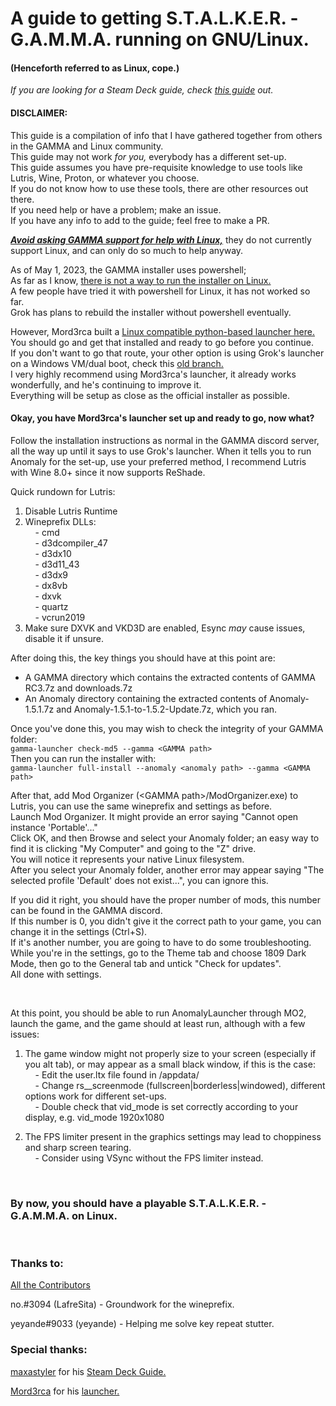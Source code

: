 
<h1>A guide to getting S.T.A.L.K.E.R. - G.A.M.M.A. running on GNU/Linux.</h1>  
<h4>(Henceforth referred to as Linux, cope.)</h4>



*If you are looking for a Steam Deck guide, check [this guide](https://github.com/maxastyler/S.T.A.L.K.E.R.-Gamma-Steam-Deck-Install-Guide/) out.*

<h4>DISCLAIMER:</h4>

This guide is a compilation of info that I have gathered together from others in the GAMMA and Linux community.  
This guide may not work *for you,* everybody has a different set-up.  
This guide assumes you have pre-requisite knowledge to use tools like Lutris, Wine, Proton, or whatever you choose.  
If you do not know how to use these tools, there are other resources out there.  
If you need help or have a problem; make an issue.  
If you have any info to add to the guide; feel free to make a PR.  

<ins>***Avoid asking GAMMA support for help with Linux,***</ins> they do not currently support Linux, and can only do so much to help anyway.

As of May 1, 2023, the GAMMA installer uses powershell;  
As far as I know, <ins>there is not a way to run the installer on Linux.</ins>  
A few people have tried it with powershell for Linux, it has not worked so far.  
Grok has plans to rebuild the installer without powershell eventually.  

However, Mord3rca built a [Linux compatible python-based launcher here.](https://github.com/Mord3rca/gamma-launcher)  
You should go and get that installed and ready to go before you continue.  
If you don't want to go that route, your other option is using Grok's launcher on a Windows VM/dual boot, check this [old branch.](https://github.com/DravenusRex/stalker-gamma-linux-guide/tree/vm-method)  
I very highly recommend using Mord3rca's launcher, it already works wonderfully, and he's continuing to improve it.  
Everything will be setup as close as the official installer as possible.  

<h4>Okay, you have Mord3rca's launcher set up and ready to go, now what?</h4>

Follow the installation instructions as normal in the GAMMA discord server, all the way up until it says to use Grok's launcher.
When it tells you to run Anomaly for the set-up, use your preferred method, I recommend Lutris with Wine 8.0+ since it now supports ReShade.  

Quick rundown for Lutris:  
1. Disable Lutris Runtime  
2. Wineprefix DLLs:  
&nbsp;&nbsp;&nbsp;&nbsp;- cmd  
&nbsp;&nbsp;&nbsp;&nbsp;- d3dcompiler_47  
&nbsp;&nbsp;&nbsp;&nbsp;- d3dx10  
&nbsp;&nbsp;&nbsp;&nbsp;- d3d11_43  
&nbsp;&nbsp;&nbsp;&nbsp;- d3dx9  
&nbsp;&nbsp;&nbsp;&nbsp;- dx8vb  
&nbsp;&nbsp;&nbsp;&nbsp;- dxvk  
&nbsp;&nbsp;&nbsp;&nbsp;- quartz  
&nbsp;&nbsp;&nbsp;&nbsp;- vcrun2019  
3. Make sure DXVK and VKD3D are enabled, Esync *may* cause issues, disable it if unsure.
  
  
After doing this, the key things you should have at this point are:  
- A GAMMA directory which contains the extracted contents of GAMMA RC3.7z and downloads.7z
- An Anomaly directory containing the extracted contents of Anomaly-1.5.1.7z and Anomaly-1.5.1-to-1.5.2-Update.7z, which you ran.

Once you've done this, you may wish to check the integrity of your GAMMA folder:  
`gamma-launcher check-md5 --gamma <GAMMA path>`  
Then you can run the installer with:  
`gamma-launcher full-install --anomaly <anomaly path> --gamma <GAMMA path>`

After that, add Mod Organizer (\<GAMMA path\>/ModOrganizer.exe) to Lutris, you can use the same wineprefix and settings as before.  
Launch Mod Organizer. It might provide an error saying "Cannot open instance 'Portable'..."  
Click OK, and then Browse and select your Anomaly folder; an easy way to find it is clicking "My Computer" and going to the "Z" drive.  
You will notice it represents your native Linux filesystem.  
After you select your Anomaly folder, another error may appear saying "The selected profile 'Default' does not exist...", you can ignore this.

If you did it right, you should have the proper number of mods, this number can be found in the GAMMA discord.  
If this number is 0, you didn't give it the correct path to your game, you can change it in the settings (Ctrl+S).  
If it's another number, you are going to have to do some troubleshooting.  
While you're in the settings, go to the Theme tab and choose 1809 Dark Mode, then go to the General tab and untick "Check for updates".   
All done with settings.  

<br>

At this point, you should be able to run AnomalyLauncher through MO2, launch the game, and the game should at least run, although with a few issues:

1.  The game window might not properly size to your screen (especially if you alt tab), or may appear as a small black window, if this is the case:  
&nbsp;&nbsp;&nbsp;&nbsp;- Edit the user.ltx file found in <Anomaly path>/appdata/  
&nbsp;&nbsp;&nbsp;&nbsp;- Change rs__screenmode (fullscreen|borderless|windowed), different options work for different set-ups.  
&nbsp;&nbsp;&nbsp;&nbsp;- Double check that vid_mode is set correctly according to your display, e.g. vid_mode 1920x1080  

2.  The FPS limiter present in the graphics settings may lead to choppiness and sharp screen tearing.  
&nbsp;&nbsp;&nbsp;&nbsp;- Consider using VSync without the FPS limiter instead.  
  <br>
<h3>By now, you should have a playable S.T.A.L.K.E.R. - G.A.M.M.A. on Linux.</h3>
  <br>
<h3>Thanks to:</h3>
 
[All the Contributors](https://github.com/DravenusRex/stalker-gamma-linux-guide/graphs/contributors)  

no.#3094 (LafreSita) - Groundwork for the wineprefix.  

yeyande#9033 (yeyande) - Helping me solve key repeat stutter.  
 
<h3>Special thanks:</h3>
  
[maxastyler](https://github.com/maxastyler) for his [Steam Deck Guide.](https://github.com/maxastyler/S.T.A.L.K.E.R.-Gamma-Steam-Deck-Install-Guide/)  
 
[Mord3rca](https://github.com/Mord3rca) for his [launcher.](https://github.com/Mord3rca/gamma-launcher)




